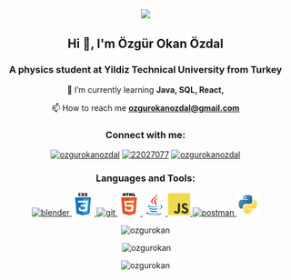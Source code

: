 
<div align="middle" style="text-align: center;">
         <a href="https://www.linkedin.com/in/ozgur-okan-ozdal/"> <img  width="800" src=https://github.com/ozgurokan/ozgurokan/assets/67616217/a4b47804-3718-470a-b2d3-05bfc13ac2de"> </a>
</div>

<div align="middle" style="text-align: center;" >
<h2 align="center">Hi 👋, I'm Özgür Okan Özdal</h1>
<h3 align="center">A physics student at Yildiz Technical University from Turkey</h3>

 🌱 I’m currently learning **Java, SQL, React,**

 📫 How to reach me **ozgurokanozdal@gmail.com**
 </div>

<div align="middle" style="text-align: center;" >
<h3>Connect with me:</h3>
<p >
<a href="https://linkedin.com/in/ozgurokanozdal" target="blank"><img  src="https://raw.githubusercontent.com/rahuldkjain/github-profile-readme-generator/master/src/images/icons/Social/linked-in-alt.svg" alt="ozgurokanozdal" height="30" width="40" /></a>
<a href="https://stackoverflow.com/users/22027077" target="blank"><img src="https://raw.githubusercontent.com/rahuldkjain/github-profile-readme-generator/master/src/images/icons/Social/stack-overflow.svg" alt="22027077" height="30" width="40" /></a>
<a href="https://www.hackerrank.com/ozgurokanozdal" target="blank"><img  src="https://raw.githubusercontent.com/rahuldkjain/github-profile-readme-generator/master/src/images/icons/Social/hackerrank.svg" alt="ozgurokanozdal" height="30" width="40" /></a>
</p>
</div>

<div align="middle" style="text-align: center;" >
<h3 >Languages and Tools:</h3>
<p > <a href="https://www.blender.org/" target="_blank" rel="noreferrer"> <img src="https://download.blender.org/branding/community/blender_community_badge_white.svg" alt="blender" width="40" height="40"/> </a> <a href="https://www.w3schools.com/css/" target="_blank" rel="noreferrer"> <img src="https://raw.githubusercontent.com/devicons/devicon/master/icons/css3/css3-original-wordmark.svg" alt="css3" width="40" height="40"/> </a> <a href="https://git-scm.com/" target="_blank" rel="noreferrer"> <img src="https://www.vectorlogo.zone/logos/git-scm/git-scm-icon.svg" alt="git" width="40" height="40"/> </a> <a href="https://www.w3.org/html/" target="_blank" rel="noreferrer"> <img src="https://raw.githubusercontent.com/devicons/devicon/master/icons/html5/html5-original-wordmark.svg" alt="html5" width="40" height="40"/> </a> <a href="https://www.java.com" target="_blank" rel="noreferrer"> <img src="https://raw.githubusercontent.com/devicons/devicon/master/icons/java/java-original.svg" alt="java" width="40" height="40"/> </a> <a href="https://developer.mozilla.org/en-US/docs/Web/JavaScript" target="_blank" rel="noreferrer"> <img src="https://raw.githubusercontent.com/devicons/devicon/master/icons/javascript/javascript-original.svg" alt="javascript" width="40" height="40"/> </a> <a href="https://postman.com" target="_blank" rel="noreferrer"> <img src="https://www.vectorlogo.zone/logos/getpostman/getpostman-icon.svg" alt="postman" width="40" height="40"/> </a> <a href="https://www.python.org" target="_blank" rel="noreferrer"> <img src="https://raw.githubusercontent.com/devicons/devicon/master/icons/python/python-original.svg" alt="python" width="40" height="40"/> </a> </p>
</div>

<div align="center" style="text-align: center;" > <p><img  width="300" src="https://github-readme-stats.vercel.app/api/top-langs?username=ozgurokan&show_icons=true&locale=en&layout=compact" alt="ozgurokan" /></p>

<p>&nbsp;<img width="300"  src="https://github-readme-stats.vercel.app/api?username=ozgurokan&show_icons=true&locale=en" alt="ozgurokan" /></p>

<p><img width="400"  src="https://github-readme-streak-stats.herokuapp.com/?user=ozgurokan&" alt="ozgurokan" /></p> </div>

